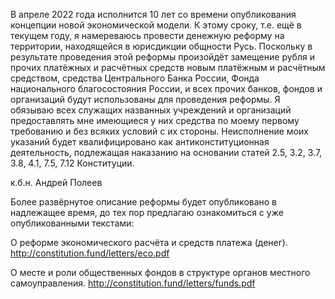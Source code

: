 

В апреле 2022 года исполнится 10 лет со времени опубликования концепции новой экономической модели. К этому сроку, т.е. ещё в текущем году, я намереваюсь провести денежную реформу на территории, находящейся в юрисдикции общности Русь. Поскольку в результате проведения этой реформы произойдёт замещение рубля и прочих платёжных и расчётных средств новым платёжным и расчётным средством, средства Центрального Банка России, Фонда национального благосостояния России, и всех прочих банков, фондов и организаций будут использованы для проведения реформы. Я обязываю всех служащих названных учреждений и организаций предоставлять мне имеющиеся у них средства по моему первому требованию и без всяких условий с их стороны. Неисполнение моих указаний будет квалифицировано как антиконституционная деятельность, подлежащая наказанию на основании статей 2.5, 3.2, 3.7, 3.8, 4.1, 7.5, 7.12 Конституции.

к.б.н. Андрей Полеев

Более развёрнутое описание реформы будет опубликовано в надлежащее время, до тех пор предлагаю ознакомиться с уже опубликованными текстами:

О реформе экономического расчёта и средств платежа (денег).
http://constitution.fund/letters/eco.pdf

О месте и роли общественных фондов в структуре органов местного самоуправления.
http://constitution.fund/letters/funds.pdf

